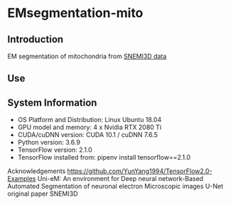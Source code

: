 # EMsegmentation-mito
## Introduction
EM segmentation of mitochondria from [SNEMI3D data](http://brainiac2.mit.edu/SNEMI3D/)

## Use

## System Information

* OS Platform and Distribution: Linux Ubuntu 18.04
* GPU model and memory: 4 x Nvidia RTX 2080 Ti
* CUDA/cuDNN version: CUDA 10.1 / cuDNN 7.6.5
* Python version: 3.6.9
* TensorFlow version: 2.1.0
* TensorFlow installed from: pipenv install tensorflow==2.1.0

Acknowledgements
https://github.com/YunYang1994/TensorFlow2.0-Examples
Uni-eM: An environment for Deep neural network-Based Automated Segmentation of neuronal electron Microscopic images
U-Net original paper
SNEMI3D
